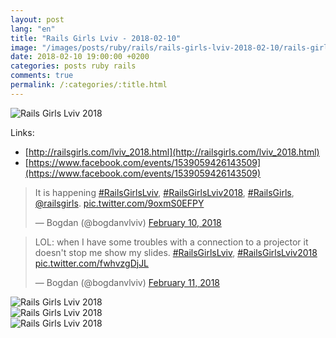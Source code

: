 ```yaml
---
layout: post
lang: "en"
title: "Rails Girls Lviv - 2018-02-10"
image: "/images/posts/ruby/rails/rails-girls-lviv-2018-02-10/rails-girls-lviv-2018.jpg"
date: 2018-02-10 19:00:00 +0200
categories: posts ruby rails
comments: true
permalink: /:categories/:title.html
---
```


<div class="picture">
  <img src="{{ "/images/posts/ruby/rails/rails-girls-lviv-2018-02-10/rails-girls-lviv-2018.jpg" | absolute_url }}" title="Rails Girls Lviv 2018">
</div>

Links:
- [http://railsgirls.com/lviv_2018.html](http://railsgirls.com/lviv_2018.html)
- [https://www.facebook.com/events/1539059426143509](https://www.facebook.com/events/1539059426143509)

<blockquote class="twitter-tweet" data-lang="en"><p lang="en" dir="ltr">It is happening <a href="https://twitter.com/hashtag/RailsGirlsLviv?src=hash&amp;ref_src=twsrc%5Etfw">#RailsGirlsLviv</a>, <a href="https://twitter.com/hashtag/RailsGirlsLviv2018?src=hash&amp;ref_src=twsrc%5Etfw">#RailsGirlsLviv2018</a>, <a href="https://twitter.com/hashtag/RailsGirls?src=hash&amp;ref_src=twsrc%5Etfw">#RailsGirls</a>, <a href="https://twitter.com/railsgirls?ref_src=twsrc%5Etfw">@railsgirls</a>. <a href="https://t.co/9oxmS0EFPY">pic.twitter.com/9oxmS0EFPY</a></p>&mdash; Bogdan (@bogdanvlviv) <a href="https://twitter.com/bogdanvlviv/status/962311198837440512?ref_src=twsrc%5Etfw">February 10, 2018</a></blockquote>

<blockquote class="twitter-tweet" data-lang="en"><p lang="en" dir="ltr">LOL: when I have some troubles with a connection to a projector it doesn&#39;t stop me show my slides. <a href="https://twitter.com/hashtag/RailsGirlsLviv?src=hash&amp;ref_src=twsrc%5Etfw">#RailsGirlsLviv</a>, <a href="https://twitter.com/hashtag/RailsGirlsLviv2018?src=hash&amp;ref_src=twsrc%5Etfw">#RailsGirlsLviv2018</a> <a href="https://t.co/fwhvzgDjJL">pic.twitter.com/fwhvzgDjJL</a></p>&mdash; Bogdan (@bogdanvlviv) <a href="https://twitter.com/bogdanvlviv/status/962693047615197185?ref_src=twsrc%5Etfw">February 11, 2018</a></blockquote>

<div class="picture">
  <img src="{{ "/images/posts/ruby/rails/rails-girls-lviv-2018-02-10/1.jpg" | absolute_url }}" title="Rails Girls Lviv 2018">
</div>

<div class="picture">
  <img src="{{ "/images/posts/ruby/rails/rails-girls-lviv-2018-02-10/2.jpg" | absolute_url }}" title="Rails Girls Lviv 2018">
</div>

<div class="picture">
  <img src="{{ "/images/posts/ruby/rails/rails-girls-lviv-2018-02-10/3.jpg" | absolute_url }}" title="Rails Girls Lviv 2018">
</div>

